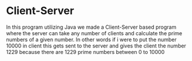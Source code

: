 # Client-Server
In this program utilizing Java we made a Client-Server based program where the server can take any number of clients and calculate the prime numbers of a given number. In other words if i were to put the number 10000 in client this gets sent to the server and gives the client the number 1229 because there are 1229 prime numbers between 0 to 10000
